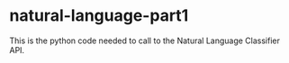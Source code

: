 # natural-language-part1
This is the python code needed to call to the Natural Language Classifier API.
